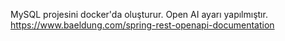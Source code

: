 MySQL projesini docker'da oluşturur. 
Open AI ayarı yapılmıştır.
https://www.baeldung.com/spring-rest-openapi-documentation